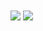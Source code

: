 <span>
  <img align="center" src="https://github-readme-stats.vercel.app/api/top-langs/?username=magodo&layout=compact&langs_count=8" />
</span>
<span>
  <img align="center" src="https://github-readme-stats.vercel.app/api?username=magodo&show_icons=true&count_private=true" />
</span>
